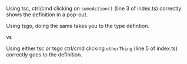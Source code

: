 Using tsc, ctrl/cmd clicking on `someAction()` (line 3 of index.ts) correctly shows the definition in a pop-out.

Using tsgo, doing the same takes you to the type defintion.

vs

Using either tsc or tsgo ctrl/cmd clicking `otherThing` (line 5 of index.ts) correctly goes to the definition.
